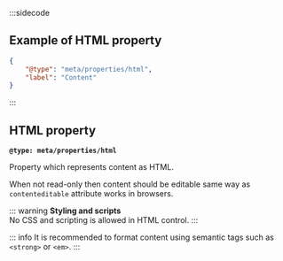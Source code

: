 :::sidecode
## Example of HTML property

```json
{
	"@type": "meta/properties/html",
	"label": "Content"
}
```
:::

## HTML property

**`@type: meta/properties/html`**

Property which represents content as HTML.

When not read-only then content should be editable same way as `contenteditable` attribute works in browsers.

::: warning
**Styling and scripts**  
No CSS and scripting is allowed in HTML control.
:::

::: info
It is recommended to format content using semantic tags such as `<strong>` or `<em>`.
:::